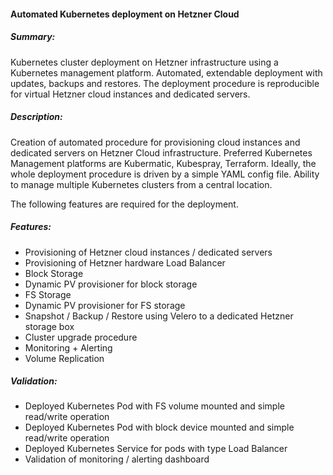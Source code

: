 #### Automated Kubernetes deployment on Hetzner Cloud

##### Summary:
Kubernetes cluster deployment on Hetzner infrastructure using a Kubernetes management platform. Automated, extendable deployment with updates, backups and restores. The deployment procedure is reproducible for virtual Hetzner cloud instances and dedicated servers. 

##### Description:
Creation of automated procedure for provisioning cloud instances and dedicated servers on Hetzner Cloud infrastructure. Preferred Kubernetes Management platforms are Kubermatic, Kubespray, Terraform. Ideally, the whole deployment procedure is driven by a simple YAML config file. Ability to manage multiple Kubernetes clusters from a central location. 

The following features are required for the deployment.

##### Features:
- Provisioning of Hetzner cloud instances / dedicated servers 
- Provisioning of Hetzner hardware Load Balancer
- Block Storage
- Dynamic PV provisioner for block storage
- FS Storage
- Dynamic PV provisioner for FS storage
- Snapshot / Backup / Restore using Velero to a dedicated Hetzner storage box
- Cluster upgrade procedure
- Monitoring + Alerting
- Volume Replication

##### Validation:
- Deployed Kubernetes Pod with FS volume mounted and simple read/write operation
- Deployed Kubernetes Pod with block device mounted and simple read/write operation
- Deployed Kubernetes Service for pods with type Load Balancer
- Validation of monitoring / alerting dashboard
